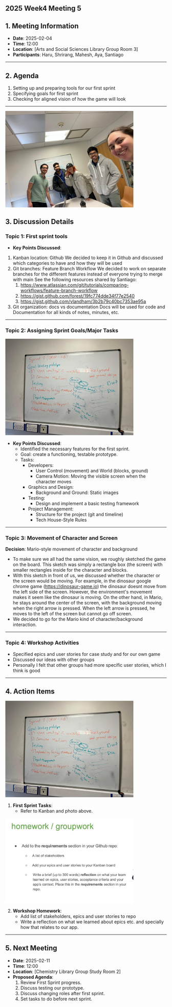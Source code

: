 ## 2025 Week4 Meeting 5

## 1. Meeting Information
- **Date**: 2025-02-04
- **Time**: 12:00
- **Location**: [Arts and Social Sciences Library Group Room 3]
- **Participants**: Haru, Shrirang, Mahesh, Aya, Santiago

---

## 2. Agenda
1. Setting up and preparing tools for our first sprint
2. Specifying goals for first sprint
3. Checking for aligned vision of how the game will look

---
<img src="./img/photo_meeting5-1.jpeg" alt="Group Photo" width="400"/>

## 3. Discussion Details

### Topic 1: First sprint tools
- **Key Points Discussed**:
1. Kanban location: Github
     We decided to keep it in Github and discussed which categories to have and how they will be used
2. Git branches: Feature Branch Workflow
     We decided to work on separate branches for the different features instead of everyone trying to merge with main
     See the following resources shared by Santiago:
     1. https://www.atlassian.com/git/tutorials/comparing-workflows/feature-branch-workflow
     2. https://gist.github.com/forest/19fc774dde34f77e2540
     3. https://gist.github.com/vlandham/3b2b79c40bc7353ae95a
3. Git organization: docs vs documentation
    Docs will be used for code and Documentation for all kinds of notes, minutes, etc.
   
---

### Topic 2: Assigning Sprint Goals/Major Tasks
<img src="./img/photo_meeting5-2.jpeg" alt="Board Photo" width="400"/>

- **Key Points Discussed**:
     * Identified the necessary features for the first sprint.
     * Goal: create a functioning, testable prototype.
     * Tasks:
          * Developers:
             - User Control (movement) and World (blocks, ground)
             - Camera Motion: Moving the visible screen when the character moves
          * Graphics and Design:
             - Background and Ground: Static images
          * Testing:
             - Design and implement a basic testing framework
          * Project Management:
             - Structure for the project (git and timeline)
             - Tech House-Style Rules
---

### Topic 3: Movement of Character and Screen
**Decision**: Mario-style movement of character and background
- To make sure we all had the same vision, we roughly sketched the game on the board.
  This sketch was simply a rectangle box (the screen) with smaller rectangles inside for the character and blocks.
- With this sketch in front of us, we discussed whether the character or the screen would be moving.
    For example, in the dinosaur google chrome game (https://dinosaur-game.io) the dinosaur doesnt move from the left side of the screen.
    However, the environment's movement makes it seem like the dinosaur is moving.
    On the other hand, in Mario, he stays around the center of the screen, with the background moving when the right arrow is pressed.
    When the left arrow is pressed, he moves to the left of the screen but cannot go off screen.
- We decided to go for the Mario kind of character/background interaction.

---


### Topic 4: Workshop Activities

- Specified epics and user stories for case study and for our own game
- Discussed our ideas with other groups
- Personally I felt that other groups had more specific user stories, which I think is good

---

## 4. Action Items

<img src="./img/photo_meeting5-2.jpeg" alt="Board Photo" width="400"/>

1. **First Sprint Tasks**:
   - Refer to Kanban and photo above.
     
<img src="./img/photo_meeting5-3.jpeg" alt="Slides Screenshot" width="400"/>

2. **Workshop Homework**:
   - Add list of stakeholders, epics and user stories to repo
   - Write a reflection on what we learned about epics etc. and specially how that relates to our app. 

---

## 5. Next Meeting
- **Date**: 2025-02-11
- **Time**: 12:00
- **Location**: [Chemistry Library Group Study Room 2]
- **Proposed Agenda**:
  1. Review First Sprint progress.
  2. Discuss testing our prototype.
  3. Discuss changing roles after first sprint.
  4. Set tasks to do before next sprint.
